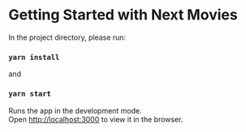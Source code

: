 # Getting Started with Next Movies



In the project directory, please run:
### `yarn install`
and
### `yarn start`

Runs the app in the development mode.\
Open [http://localhost:3000](http://localhost:3000) to view it in the browser.

